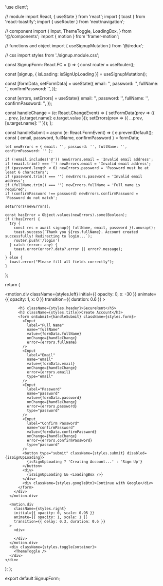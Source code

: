 'use client';

// module
import React, { useState } from 'react';
import { toast } from 'react-toastify';
import { useRouter } from 'next/navigation';

// component
import {
  Input,
  ThemeToggle,
  LoadingBox,
} from '@/components';
import { motion } from 'framer-motion';

// functions and object
import { useSignupMutation } from '@/redux';

// css
import styles from './signup.module.css';


const SignupForm: React.FC = () => {
  const router = useRouter();

  const [signup, { isLoading: isSignUpLoading }] = useSignupMutation();

  const [formData, setFormData] = useState({
    email: '',
    password: '',
    fullName: '',
    confirmPassword: '',
  });

  const [errors, setErrors] = useState({
    email: '',
    password: '',
    fullName: '',
    confirmPassword: '',
  });

  const handleChange = (e: React.ChangeEvent<HTMLInputElement>) => {
    setFormData(prev => ({ ...prev, [e.target.name]: e.target.value }));
    setErrors(prev => ({ ...prev, [e.target.name]: '' }));
  };

  const handleSubmit = async (e: React.FormEvent) => {
    e.preventDefault();
    const { email, password, fullName, confirmPassword } = formData;

    let newErrors = { email: '', password: '', fullName: '', confirmPassword: '' };

    if (!email.includes('@')) newErrors.email = 'Invalid email address';
    if (email.trim() === '') newErrors.email = 'Invalid email address';
    if (password.length < 6) newErrors.password = 'Password must be at least 6 characters';
    if (password.trim() === '') newErrors.password = 'Invalid email address';
    if (fullName.trim() === '') newErrors.fullName = 'Full name is required';
    if (confirmPassword !== password) newErrors.confirmPassword = 'Password do not match';

    setErrors(newErrors);

    const hasError = Object.values(newErrors).some(Boolean);
    if (!hasError) {
      try {
        const res = await signup({ fullName, email, password }).unwrap();
        toast.success(`Thank you ${res.fullName}. Account created successfully! Redirecting to login...`);
        router.push('/login')
      } catch (error: any) {
        toast.error(error?.data?.error || error?.message);
      } 
    } else {
      toast.error("Please fill all fields correctly");
    }
  };

  return (
    <div className={styles.container}>
      <motion.div
        className={styles.left}
        initial={{ opacity: 0, x: -30 }}
        animate={{ opacity: 1, x: 0 }}
        transition={{ duration: 0.6 }}
      >
        <div className={styles.leftContainer}>
        
          <h5 className={styles.header}>SecureRent</h5>
          <h3 className={styles.title}>Create Account</h3>
          <form onSubmit={handleSubmit} className={styles.form}>
            <Input
              label="Full Name"
              name="fullName"
              value={formData.fullName}
              onChange={handleChange}
              error={errors.fullName}
            />
            <Input
              label="Email"
              name="email"
              value={formData.email}
              onChange={handleChange}
              error={errors.email}
              type="email"
            />
            <Input
              label="Password"
              name="password"
              value={formData.password}
              onChange={handleChange}
              error={errors.password}
              type="password"
            />
            <Input
              label="Confirm Password"
              name="confirmPassword"
              value={formData.confirmPassword}
              onChange={handleChange}
              error={errors.confirmPassword}
              type="password"
            />
            <button type="submit" className={styles.submit} disabled={isSignUpLoading}>
              {isSignUpLoading ? 'Creating Account...' : 'Sign Up'}
            </button>
            <div>
              {isSignUpLoading && <LoadingBox />}
            </div>
            <div className={styles.googleBtn}>Continue with Google</div>
          </form>
        </div>
      </motion.div>

      <motion.div
        className={styles.right}
        initial={{ opacity: 0, scale: 0.95 }}
        animate={{ opacity: 1, scale: 1 }}
        transition={{ delay: 0.3, duration: 0.6 }}
      >        
        <div>
          
        </div>
      </motion.div>
      <div className={styles.toggleContainer}>
        <ThemeToggle />
      </div>
    </div>
  );
};

export default SignupForm;
